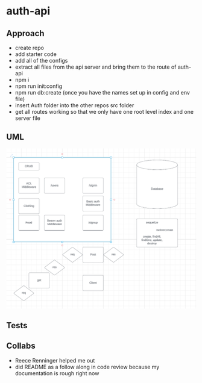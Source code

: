 # auth-api

## Approach

- create repo
- add starter code
- add all of the configs
- extract all files from the api server and bring them to the route of auth-api
- npm i
- npm run init:config
- npm run db:create (once you have the names set up in config and env file)
- insert Auth folder into the other repos src folder
- get all routes working so that we only have one root level index and one server file

## UML
![UML](./assets/uml.png)

## Tests

## Collabs

- Reece Renninger helped me out
- did README as a follow along in code review because my documentation is rough right now
